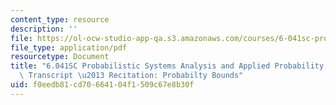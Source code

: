 ```yaml
---
content_type: resource
description: ''
file: https://ol-ocw-studio-app-qa.s3.amazonaws.com/courses/6-041sc-probabilistic-systems-analysis-and-applied-probability-fall-2013/f0eedb81cd70664104f1509c67e8b30f_MIT6_041SCF13_Edit_2_No34_Rec21_P1_ProbBounds_300k.pdf
file_type: application/pdf
resourcetype: Document
title: "6.041SC Probabilistic Systems Analysis and Applied Probability, Fall 2013\
  \ Transcript \u2013 Recitation: Probabilty Bounds"
uid: f0eedb81-cd70-6641-04f1-509c67e8b30f
---
```

